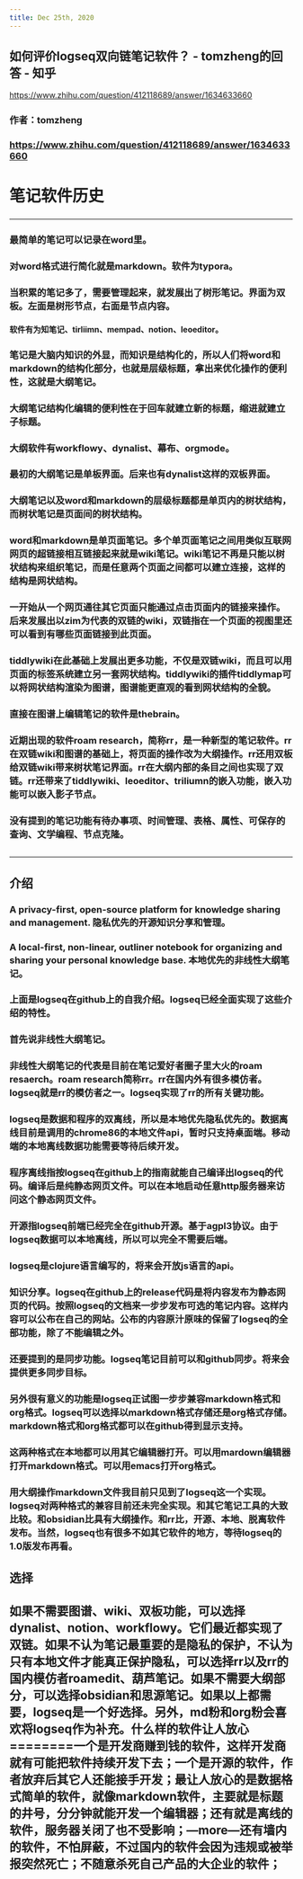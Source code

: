 ```yaml
---
title: Dec 25th, 2020
---
```


## 如何评价logseq双向链笔记软件？ - tomzheng的回答 - 知乎
https://www.zhihu.com/question/412118689/answer/1634633660
### 作者：tomzheng
### https://www.zhihu.com/question/412118689/answer/1634633660

# 笔记软件历史
###
---
### 最简单的笔记可以记录在word里。
### 对word格式进行简化就是markdown。软件为typora。
### 当积累的笔记多了，需要管理起来，就发展出了**树形笔记**。界面为双板。左面是树形节点，右面是节点内容。
#### 软件有为知笔记、tirliimn、mempad、notion、leoeditor。
### 笔记是大脑内知识的外显，而知识是结构化的，所以人们将word和markdown的结构化部分，也就是层级标题，拿出来优化操作的便利性，这就是大纲笔记。
### 大纲笔记结构化编辑的便利性在于回车就建立新的标题，缩进就建立子标题。
### 大纲软件有workflowy、dynalist、幕布、orgmode。
### 最初的大纲笔记是单板界面。后来也有dynalist这样的双板界面。
### 大纲笔记以及word和markdown的层级标题都是单页内的树状结构，而树状笔记是页面间的树状结构。
### word和markdown是单页面笔记。多个单页面笔记之间用类似互联网网页的超链接相互链接起来就是wiki笔记。wiki笔记不再是只能以树状结构来组织笔记，而是任意两个页面之间都可以建立连接，这样的结构是网状结构。
### 一开始从一个网页通往其它页面只能通过点击页面内的链接来操作。后来发展出以zim为代表的双链的wiki，双链指在一个页面的视图里还可以看到有哪些页面链接到此页面。
### tiddlywiki在此基础上发展出更多功能，不仅是双链wiki，而且可以用页面的标签系统建立另一套网状结构。tiddlywiki的插件tiddlymap可以将网状结构渲染为图谱，图谱能更直观的看到网状结构的全貌。
### 直接在图谱上编辑笔记的软件是thebrain。
### 近期出现的软件roam research，简称rr，是一种新型的笔记软件。rr在双链wiki和图谱的基础上，将页面的操作改为大纲操作。rr还用双板给双链wiki带来树状笔记界面。rr在大纲内部的条目之间也实现了双链。rr还带来了tiddlywiki、leoeditor、triliumn的嵌入功能，嵌入功能可以嵌入影子节点。
### 没有提到的笔记功能有待办事项、时间管理、表格、属性、可保存的查询、文学编程、节点克隆。
##
---
## 介绍
### A privacy-first, open-source platform for knowledge sharing and management. 隐私优先的开源知识分享和管理。
### A local-first, non-linear, outliner notebook for organizing and sharing your personal knowledge base. 本地优先的非线性大纲笔记。
###
### 上面是logseq在github上的自我介绍。logseq已经全面实现了这些介绍的特性。
### 首先说非线性大纲笔记。
### 非线性大纲笔记的代表是目前在笔记爱好者圈子里大火的roam resaerch。roam research简称rr。rr在国内外有很多模仿者。logseq就是rr的模仿者之一。logseq实现了rr的所有关键功能。
### logseq是数据和程序的双离线，所以是本地优先隐私优先的。数据离线目前是调用的chrome86的本地文件api，暂时只支持桌面端。移动端的本地离线数据功能需要等待后续开发。
### 程序离线指按logseq在github上的指南就能自己编译出logseq的代码。编译后是纯静态网页文件。可以在本地启动任意http服务器来访问这个静态网页文件。
### 开源指logseq前端已经完全在github开源。基于agpl3协议。由于logseq数据可以本地离线，所以可以完全不需要后端。
### logseq是clojure语言编写的，将来会开放js语言的api。
### 知识分享。logseq在github上的release代码是将内容发布为静态网页的代码。按照logseq的文档来一步步发布可选的笔记内容。这样内容可以公布在自己的网站。公布的内容原汁原味的保留了logseq的全部功能，除了不能编辑之外。
### 还要提到的是同步功能。logseq笔记目前可以和github同步。将来会提供更多同步目标。
### 另外很有意义的功能是logseq正试图一步步兼容markdown格式和org格式。logseq可以选择以markdown格式存储还是org格式存储。markdown格式和org格式都可以在github得到显示支持。
### 这两种格式在本地都可以用其它编辑器打开。可以用mardown编辑器打开markdown格式。可以用emacs打开org格式。
### 用大纲操作markdown文件我目前只见到了logseq这一个实现。logseq对两种格式的兼容目前还未完全实现。和其它笔记工具的大致比较。和obsidian比具有大纲操作。和rr比，开源、本地、脱离软件发布。当然，logseq也有很多不如其它软件的地方，等待logseq的1.0版发布再看。
## 选择
## 如果不需要图谱、wiki、双板功能，可以选择dynalist、notion、workflowy。它们最近都实现了双链。如果不认为笔记最重要的是隐私的保护，不认为只有本地文件才能真正保护隐私，可以选择rr以及rr的国内模仿者roamedit、葫芦笔记。如果不需要大纲部分，可以选择obsidian和思源笔记。如果以上都需要，logseq是一个好选择。另外，md粉和org粉会喜欢将logseq作为补充。什么样的软件让人放心========一个是开发商赚到钱的软件，这样开发商就有可能把软件持续开发下去；一个是开源的软件，作者放弃后其它人还能接手开发；最让人放心的是数据格式简单的软件，就像markdown软件，主要就是标题的井号，分分钟就能开发一个编辑器；还有就是离线的软件，服务器关闭了也不受影响；—more—还有墙内的软件，不怕屏蔽，不过国内的软件会因为违规或被举报突然死亡；不随意杀死自己产品的大企业的软件；
